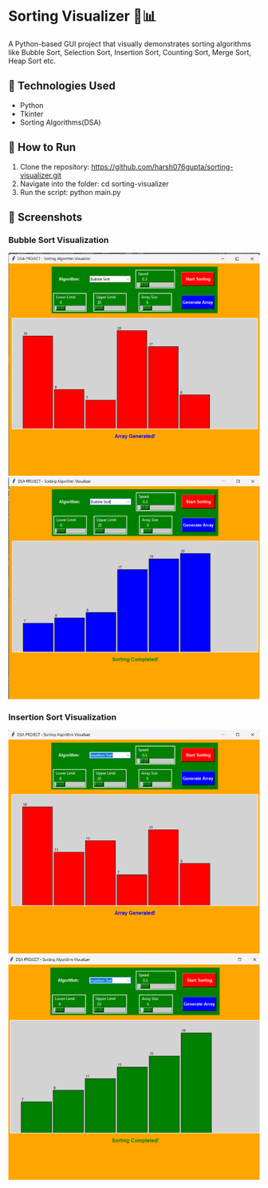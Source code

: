 # Sorting Visualizer 🎨📊

A Python-based GUI project that visually demonstrates sorting algorithms like Bubble Sort, Selection Sort, Insertion Sort, Counting Sort, Merge Sort, Heap Sort etc.

## 🔧 Technologies Used
- Python
- Tkinter
- Sorting Algorithms(DSA)

## 🚀 How to Run
1. Clone the repository: https://github.com/harsh076gupta/sorting-visualizer.git
2. Navigate into the folder: cd sorting-visualizer
3. Run the script: python main.py

## 📸 Screenshots

### Bubble Sort Visualization  
![Bubble Sort - Before Sorting](bubble_BeforeSorting.png)
![Bubble Sort - After Sorting](bubble_AfterSorting.png)

### Insertion Sort Visualization 
![Insertion Sort - Before Sorting](Insertion_BeforeSorting.png)
![Insertion Sort - After Sorting](Insertion_AfterSorting.png)